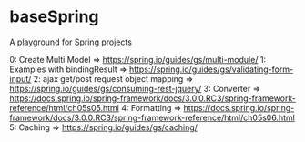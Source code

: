 # baseSpring

A playground for Spring projects

0: Create Multi Model => https://spring.io/guides/gs/multi-module/
1: Examples with bindingResult => https://spring.io/guides/gs/validating-form-input/
2: ajax get/post request object mapping => https://spring.io/guides/gs/consuming-rest-jquery/
3: Converter => https://docs.spring.io/spring-framework/docs/3.0.0.RC3/spring-framework-reference/html/ch05s05.html
4: Formatting => https://docs.spring.io/spring-framework/docs/3.0.0.RC3/spring-framework-reference/html/ch05s06.html
5: Caching => https://spring.io/guides/gs/caching/
